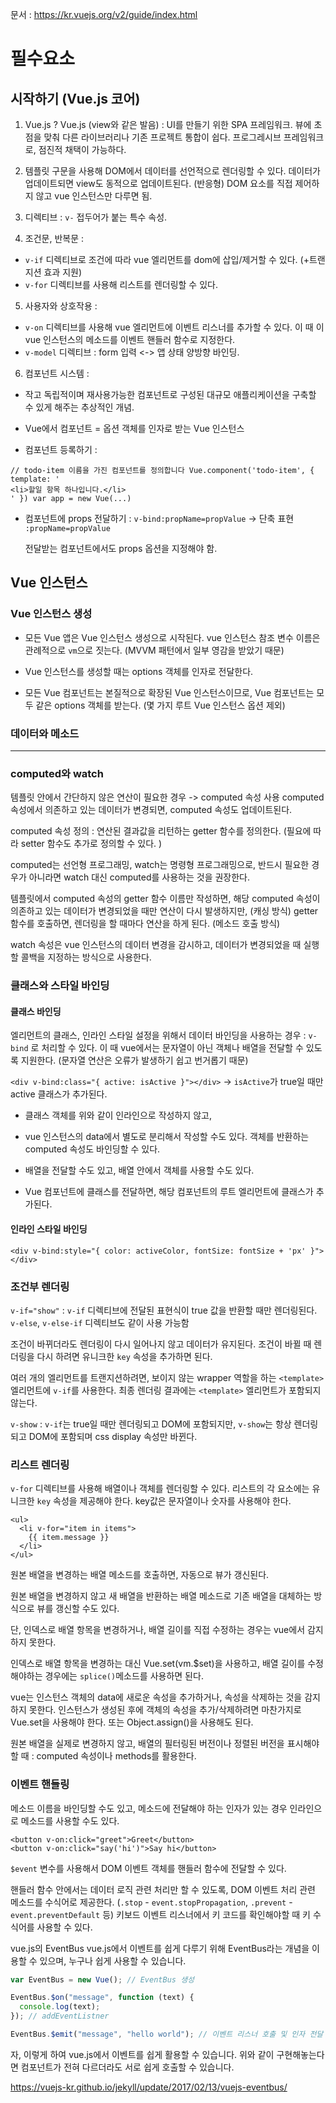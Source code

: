 문서 : https://kr.vuejs.org/v2/guide/index.html

# 필수요소

## 시작하기 (Vue.js 코어)

1. Vue.js ?
   Vue.js (view와 같은 발음) : UI를 만들기 위한 SPA 프레임워크.
   뷰에 초점을 맞춰 다른 라이브러리나 기존 프로젝트 통합이 쉽다.
   프로그레시브 프레임워크로, 점진적 채택이 가능하다.

2. 템플릿 구문을 사용해 DOM에서 데이터를 선언적으로 렌더링할 수 있다.
   데이터가 업데이트되면 view도 동적으로 업데이트된다. (반응형)
   DOM 요소를 직접 제어하지 않고 vue 인스턴스만 다루면 됨.

3. 디렉티브 : `v-` 접두어가 붙는 특수 속성.

4. 조건문, 반복문 :

- `v-if` 디렉티브로 조건에 따라 vue 엘리먼트를 dom에 삽입/제거할 수 있다. (+트랜지션 효과 지원)
- `v-for` 디렉티브를 사용해 리스트를 렌더링할 수 있다.

5. 사용자와 상호작용 :

- `v-on` 디렉티브를 사용해 vue 엘리먼트에 이벤트 리스너를 추가할 수 있다. 이 때 이vue 인스턴스의 메소드를 이벤트 핸들러 함수로 지정한다.
- `v-model` 디렉티브 : form 입력 <-> 앱 상태 양방향 바인딩.

6. 컴포넌트 시스템 :

- 작고 독립적이며 재사용가능한 컴포넌트로 구성된 대규모 애플리케이션을 구축할 수 있게 해주는 추상적인 개념.

- Vue에서 컴포넌트 = 옵션 객체를 인자로 받는 Vue 인스턴스

- 컴포넌트 등록하기 :

```vue
// todo-item 이름을 가진 컴포넌트를 정의합니다 Vue.component('todo-item', {
template: '
<li>할일 항목 하나입니다.</li>
' }) var app = new Vue(...)
```

- 컴포넌트에 props 전달하기 :
  `v-bind:propName=propValue` -> 단축 표현 `:propName=propValue`

  전달받는 컴포넌트에서도 props 옵션을 지정해야 함.

## Vue 인스턴스

### Vue 인스턴스 생성

- 모든 Vue 앱은 Vue 인스턴스 생성으로 시작된다.
  vue 인스턴스 참조 변수 이름은 관례적으로 `vm`으로 짓는다.
  (MVVM 패턴에서 일부 영감을 받았기 때문)

- Vue 인스턴스를 생성할 때는 options 객체를 인자로 전달한다.

- 모든 Vue 컴포넌트는 본질적으로 확장된 Vue 인스턴스이므로,
  Vue 컴포넌트는 모두 같은 options 객체를 받는다.
  (몇 가지 루트 Vue 인스턴스 옵션 제외)

### 데이터와 메소드

---

### computed와 watch

템플릿 안에서 간단하지 않은 연산이 필요한 경우 -> computed 속성 사용
computed 속성에서 의존하고 있는 데이터가 변경되면, computed 속성도 업데이트된다.

computed 속성 정의 :
연산된 결과값을 리턴하는 getter 함수를 정의한다.
(필요에 따라 setter 함수도 추가로 정의할 수 있다. )

computed는 선언형 프로그래밍, watch는 명령형 프로그래밍으로,
반드시 필요한 경우가 아니라면
watch 대신 computed를 사용하는 것을 권장한다.

템플릿에서 computed 속성의 getter 함수 이름만 작성하면,
해당 computed 속성이 의존하고 있는 데이터가 변경되었을 때만 연산이 다시 발생하지만, (캐싱 방식)
getter 함수를 호출하면, 렌더링을 할 때마다 연산을 하게 된다. (메소드 호출 방식)

watch 속성은 vue 인스턴스의 데이터 변경을 감시하고,
데이터가 변경되었을 때 실행할 콜백을 지정하는 방식으로 사용한다.

### 클래스와 스타일 바인딩

#### 클래스 바인딩

엘리먼트의
클래스, 인라인 스타일 설정을 위해서
데이터 바인딩을 사용하는 경우 :
`v-bind` 로 처리할 수 있다.
이 때 vue에서는 문자열이 아닌 객체나 배열을 전달할 수 있도록 지원한다.
(문자열 연산은 오류가 발생하기 쉽고 번거롭기 때문)

`<div v-bind:class="{ active: isActive }"></div>`
-> `isActive`가 true일 때만 active 클래스가 추가된다.

- 클래스 객체를 위와 같이 인라인으로 작성하지 않고,
- vue 인스턴스의 data에서 별도로 분리해서 작성할 수도 있다.
  객체를 반환하는 computed 속성도 바인딩할 수 있다.

- 배열을 전달할 수도 있고, 배열 안에서 객체를 사용할 수도 있다.

- Vue 컴포넌트에 클래스를 전달하면, 해당 컴포넌트의 루트 엘리먼트에 클래스가 추가된다.

#### 인라인 스타일 바인딩

`<div v-bind:style="{ color: activeColor, fontSize: fontSize + 'px' }"></div>`

### 조건부 렌더링

`v-if="show"` : `v-if` 디렉티브에 전달된 표현식이 true 값을 반환할 때만 렌더링된다.
`v-else`, `v-else-if` 디렉티브도 같이 사용 가능함

조건이 바뀌더라도 렌더링이 다시 일어나지 않고 데이터가 유지된다.
조건이 바뀔 때 렌더링을 다시 하려면 유니크한 `key` 속성을 추가하면 된다.

여러 개의 엘리먼트를 트랜지션하려면,
보이지 않는 wrapper 역할을 하는 `<template>` 엘리먼트에 `v-if`를 사용한다. 최종 렌더링 결과에는 `<template>` 엘리먼트가 포함되지 않는다.

`v-show` :
`v-if`는 true일 때만 렌더링되고 DOM에 포함되지만,
`v-show`는 항상 렌더링되고 DOM에 포함되며 css display 속성만 바뀐다.

### 리스트 렌더링

`v-for` 디렉티브를 사용해 배열이나 객체를 렌더링할 수 있다.
리스트의 각 요소에는 유니크한 `key` 속성을 제공해야 한다. key값은 문자열이나 숫자를 사용해야 한다.

```vue
<ul>
  <li v-for="item in items">
    {{ item.message }}
  </li>
</ul>
```

원본 배열을 변경하는 배열 메소드를 호출하면,
자동으로 뷰가 갱신된다.

원본 배열을 변경하지 않고 새 배열을 반환하는 배열 메소드로
기존 배열을 대체하는 방식으로 뷰를 갱신할 수도 있다.

단, 인덱스로 배열 항목을 변경하거나, 배열 길이를 직접 수정하는 경우는 vue에서 감지하지 못한다.

인덱스로 배열 항목을 변경하는 대신 Vue.set(vm.$set)을 사용하고,
배열 길이를 수정해야하는 경우에는 `splice()`메소드를 사용하면 된다.

vue는 인스턴스 객체의 data에 새로운 속성을 추가하거나, 속성을 삭제하는 것을 감지하지 못한다.
인스턴스가 생성된 후에 객체의 속성을 추가/삭제하려면
마찬가지로 Vue.set을 사용해야 한다. 또는 Object.assign()을 사용해도 된다.

원본 배열을 실제로 변경하지 않고,
배열의 필터링된 버전이나 정렬된 버전을 표시해야 할 때 :
computed 속성이나 methods를 활용한다.

### 이벤트 핸들링

메소드 이름을 바인딩할 수도 있고,
메소드에 전달해야 하는 인자가 있는 경우 인라인으로 메소드를 사용할 수도 있다.

```vue
<button v-on:click="greet">Greet</button>
<button v-on:click="say('hi')">Say hi</button>
```

`$event` 변수를 사용해서 DOM 이벤트 객체를 핸들러 함수에 전달할 수 있다.

핸들러 함수 안에서는 데이터 로직 관련 처리만 할 수 있도록,
DOM 이벤트 처리 관련 메소드를 수식어로 제공한다. (`.stop` - `event.stopPropagation`, `.prevent` - `event.preventDefault` 등)
키보드 이벤트 리스너에서 키 코드를 확인해야할 때
키 수식어를 사용할 수 있다.

vue.js의 EventBus
vue.js에서 이벤트를 쉽게 다루기 위해 EventBus라는 개념을 이용할 수 있으며, 누구나 쉽게 사용할 수 있습니다.

```js
var EventBus = new Vue(); // EventBus 생성

EventBus.$on("message", function (text) {
  console.log(text);
}); // addEventListner

EventBus.$emit("message", "hello world"); // 이벤트 리스너 호출 및 인자 전달
```

자, 이렇게 하여 vue.js에서 이벤트를 쉽게 활용할 수 있습니다. 위와 같이 구현해놓는다면 컴포넌트가 전혀 다르더라도 서로 쉽게 호출할 수 있습니다.

https://vuejs-kr.github.io/jekyll/update/2017/02/13/vuejs-eventbus/
